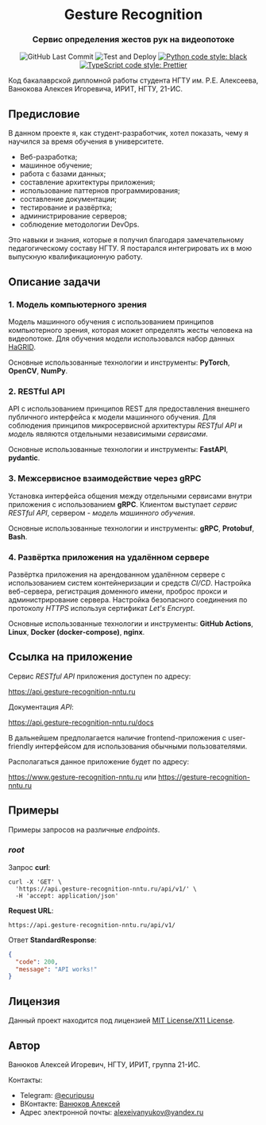 <div align="center">
    <h1>
        <b>Gesture Recognition</b>
    </h1>
    <h3>
        Сервис определения жестов рук на видеопотоке
    </h3>
    <img alt="GitHub Last Commit" src="https://img.shields.io/github/last-commit/alex6712/gesture-recognition?logo=GitHub">
    <img alt="Test and Deploy" src="https://github.com/alex6712/gesture-recognition/actions/workflows/test_and_deploy.yml/badge.svg">
    <a href="https://github.com/psf/black">
        <img alt="Python code style: black" src="https://img.shields.io/badge/code%20style-black-000000.svg">
    </a>
    <a href="https://github.com/prettier/prettier">
        <img alt="TypeScript code style: Prettier" src="https://img.shields.io/badge/code%20style-prettier-ff69b4.svg">
    </a>
</div>

Код бакалаврской дипломной работы студента НГТУ им. Р.Е. Алексеева, Ванюкова Алексея Игоревича, ИРИТ, НГТУ, 21-ИС.

## Предисловие

В данном проекте я, как студент-разработчик, хотел показать, чему я научился за время обучения
в университете.

- Веб-разработка;
- машинное обучение;
- работа с базами данных;
- составление архитектуры приложения;
- использование паттернов программирования;
- составление документации;
- тестирование и развёртка;
- администрирование серверов;
- соблюдение методологии DevOps. 

Это навыки и знания, которые я получил благодаря замечательному педагогическому составу НГТУ. 
Я постарался интегрировать их в мою выпускную квалификационную работу.

## Описание задачи

### 1. Модель компьютерного зрения

Модель машинного обучения с использованием принципов компьютерного зрения, которая может определять
жесты человека на видеопотоке. Для обучения модели использовался набор данных [HaGRID](https://github.com/hukenovs/hagrid).

Основные использованные технологии и инструменты: **PyTorch**, **OpenCV**, **NumPy**.

### 2. RESTful API

API с использованием принципов REST для предоставления внешнего публичного интерфейса
к модели машинного обучения. Для соблюдения принципов микросервисной архитектуры *RESTful API*
и *модель* являются отдельными независимыми *сервисами*.

Основные использованные технологии и инструменты: **FastAPI**, **pydantic**.

### 3. Межсервисное взаимодействие через gRPC

Установка интерфейса общения между отдельными сервисами внутри приложения с использованием
**gRPC**. Клиентом выступает *сервис RESTful API*, сервером - *модель машинного обучения*.

Основные использованные технологии и инструменты: **gRPC**, **Protobuf**, **Bash**.

### 4. Развёртка приложения на удалённом сервере

Развёртка приложения на арендованном удалённом сервере с использованием систем контейнеризации
и средств *CI/CD*. Настройка веб-сервера, регистрация доменного имени, проброс прокси и администрирование
сервера. Настройка безопасного соединения по протоколу *HTTPS* используя сертификат *Let's Encrypt*.

Основные использованные технологии и инструменты: **GitHub Actions**, **Linux**, **Docker (docker-compose)**, **nginx**.

## Ссылка на приложение

Сервис _RESTful API_ приложения доступен по адресу:

https://api.gesture-recognition-nntu.ru

Документация _API_:

https://api.gesture-recognition-nntu.ru/docs

В дальнейшем предполагается наличие frontend-приложения с user-friendly
интерфейсом для использования обычными пользователями.

Располагаться данное приложение будет по адресу:

https://www.gesture-recognition-nntu.ru
или
https://gesture-recognition-nntu.ru

## Примеры

Примеры запросов на различные _endpoints_.

### *root*

Запрос **curl**:
```
curl -X 'GET' \
  'https://api.gesture-recognition-nntu.ru/api/v1/' \
  -H 'accept: application/json'
```

**Request URL**:
```
https://api.gesture-recognition-nntu.ru/api/v1/
```

Ответ **StandardResponse**:
```json
{
  "code": 200,
  "message": "API works!"
}
```

## Лицензия

Данный проект находится под лицензией [MIT License/X11 License](https://github.com/alex6712/gesture-recognition/blob/master/LICENSE).

## Автор

Ванюков Алексей Игоревич, НГТУ, ИРИТ, группа 21-ИС.

Контакты:
- Telegram: [@ecuripusu](https://t.me/ecuripusu)
- ВКонтакте: [Ванюков Алексей](https://vk.com/zerolevelmath)
- Адрес электронной почты: alexeivanyukov@yandex.ru
